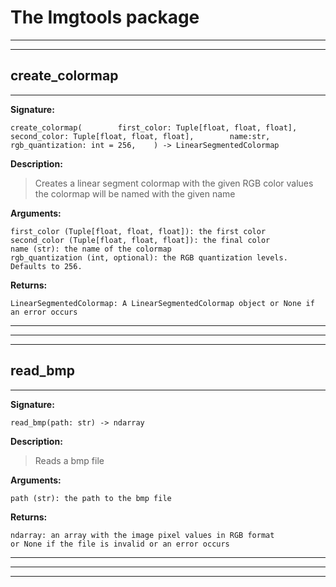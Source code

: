 # The Imgtools package


  
---
---
  ## create\_colormap
---  
  
**Signature:**  
  
```
create_colormap(        first_color: Tuple[float, float, float],        second_color: Tuple[float, float, float],        name:str,        rgb_quantization: int = 256,    ) -> LinearSegmentedColormap
```  
**Description:**  
  
>Creates a linear segment colormap with the given RGB color values  
>the colormap will be named with the given name  
  
**Arguments:**  
  
```
first_color (Tuple[float, float, float]): the first color  
second_color (Tuple[float, float, float]): the final color  
name (str): the name of the colormap  
rgb_quantization (int, optional): the RGB quantization levels. Defaults to 256.  
```  
**Returns:**  
  
```
LinearSegmentedColormap: A LinearSegmentedColormap object or None if an error occurs
```  
  


  ---

  

  
---
---
  ## read\_bmp
---  
  
**Signature:**  
  
```
read_bmp(path: str) -> ndarray
```  
**Description:**  
  
>Reads a bmp file  
  
**Arguments:**  
  
```
path (str): the path to the bmp file  
```  
**Returns:**  
  
```
ndarray: an array with the image pixel values in RGB format
or None if the file is invalid or an error occurs
```  
  


  ---

  

  ---

  

  ---

  